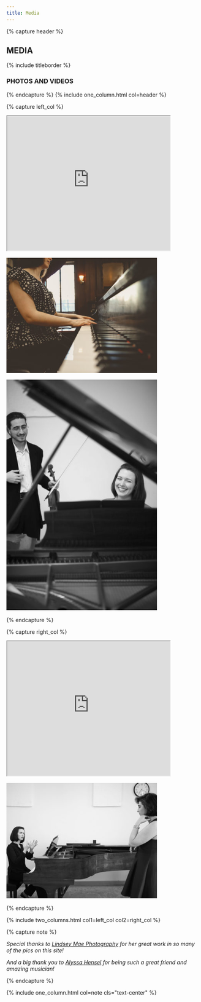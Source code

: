 ```yaml
---
title: Media
---
```


{% capture header %}

## MEDIA

{% include titleborder %}

### PHOTOS AND VIDEOS

{% endcapture %}
{% include one_column.html col=header %}

{% capture left_col %}

<iframe src="https://www.youtube.com/embed/tKW5CZcn6GI" width="425" height="350"></iframe>

![Image1](/assets/images/IMG_0319-393x300.jpg)

![Image2](/assets/images/IMG_1034_BW-393x600.jpg)

{% endcapture %}

{% capture right_col %}

<iframe src="https://www.youtube.com/embed/Jxd4nzHOKO4" width="425" height="350"></iframe>

![Image1](/assets/images/IMG_0510-393x300.jpg)

{% endcapture %}

{% include two_columns.html col1=left_col col2=right_col %}

{% capture note %}

_Special thanks to [Lindsey Mae Photography](https://www.lindseymaephotography.com/) for her great work in so many of the pics on this site!_

_And a big thank you to [Alyssa Hensel](https://www.alyssahensel.com/) for being such a great friend and amazing musician!_

{% endcapture %}

{% include one_column.html col=note cls="text-center" %}